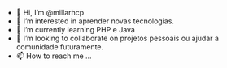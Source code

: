 - 👋 Hi, I’m @millarhcp
- 👀 I’m interested in aprender novas tecnologias.
- 🌱 I’m currently learning PHP e Java
- 💞️ I’m looking to collaborate on projetos pessoais ou ajudar a comunidade futuramente.
- 📫 How to reach me ...

<!---
millarhcp/millarhcp is a ✨ special ✨ repository because its `README.md` (this file) appears on your GitHub profile.
You can click the Preview link to take a look at your changes.
--->
